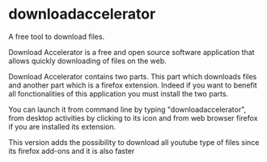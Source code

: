 # downloadaccelerator
A free tool to download files.

Download Accelerator is a free and open source software application that
allows quickly downloading of files on the web.
  
Download Accelerator contains two parts. This part which downloads files 
and another part which is a firefox extension. Indeed if you want to benefit
all fonctionalities of this application you must install the two parts.

You can launch it from command line by typing "downloadaccelerator",
from desktop activities by clicking to its icon and from web browser firefox 
if you are installed its extension.

This version adds the possibility to download all youtube type of files
since its firefox add-ons and it is also faster
